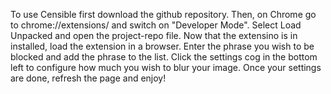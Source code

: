 To use Censible first download the github repository. 
Then, on Chrome go to chrome://extensions/ and switch on "Developer Mode".
Select Load Unpacked and open the project-repo file. 
Now that the extensino is in installed, load the extension in a browser. 
Enter the phrase you wish to be blocked and add the phrase to the list.
Click the settings cog in the bottom left to configure how much you wish to blur your image. 
Once your settings are done, refresh the page and enjoy!